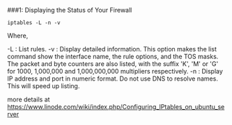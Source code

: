 ###1: Displaying the Status of Your Firewall

```
iptables -L -n -v
```
Where,

-L : List rules.
-v : Display detailed information. This option makes the list command show the interface name, the rule options, and the TOS masks. The packet and byte counters are also listed, with the suffix 'K', 'M' or 'G' for 1000, 1,000,000 and 1,000,000,000 multipliers respectively.
-n : Display IP address and port in numeric format. Do not use DNS to resolve names. This will speed up listing.


more details at https://www.linode.com/wiki/index.php/Configuring_IPtables_on_ubuntu_server
